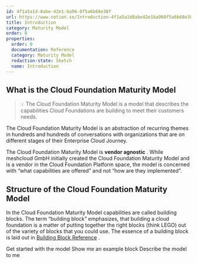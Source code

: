 ```yaml
---
id: 4f1a5a1d-8abe-42e1-ba96-0f5a6b68e38f
url: https://www.notion.so/Introduction-4f1a5a1d8abe42e1ba960f5a6b68e38f
title: Introduction
category: Maturity Model
order: 0
properties:
  order: 0
  documentation: Reference
  category: Maturity Model
  redaction-state: Sketch
  name: Introduction
---
```


## What is the Cloud Foundation Maturity Model

> 💡 The Cloud Foundation Maturity Model is a model that describes the capabilities Cloud Foundations are building to meet their customers needs.

The Cloud Foundation Maturity Model is an abstraction of recurring themes in hundreds and hundreds of conversations with organizations that are on different stages of their Enterprise Cloud Journey.

The Cloud Foundation Maturity Model is **vendor agnostic** . While meshcloud GmbH initially created the Cloud Foundation Maturity Model and is a vendor in the Cloud Foundation Platform space, the model is concerned with “what capabilities are offered” and not “how are they implemented”.

## Structure of the Cloud Foundation Maturity Model

In the Cloud Foundation Maturity Model capabilities are called building blocks. The term “building block” emphasizes, that building a cloud foundation is a matter of putting together the right blocks (think LEGO) out of the variety of blocks that you could use. The essence of a building block is laid out in [Building Block Reference](/maturity-model/building-block-reference.md) .

<!--notion-markdown-cms:raw-->
<CallToAction>
  <CtaHeader>Get started with the model</CtaHeader>
  <CtaText></CtaText>
  <CtaButton class="btn-primary" url="https://cloudfoundation.meshcloud.io/maturity-model/networking/virtual-network-service.html">Show me an example block</CtaButton>
  <CtaButton class="btn-secondary" url=https://cloudfoundation.meshcloud.io/maturity-model/building-block-reference.html>Describe the model to me</CtaButton>
</CallToAction>

